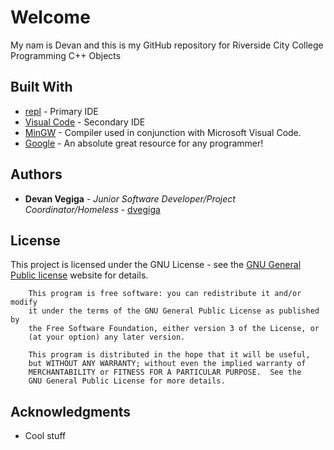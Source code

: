 # Welcome
My nam is Devan and this is my GitHub repository for 
Riverside City College Programming C++ Objects

## Built With

* [repl](https://repl.it/) - Primary IDE
* [Visual Code](https://code.visualstudio.com/) - Secondary IDE
* [MinGW](https://sourceforge.net/projects/mingw-w64/) - Compiler used in conjunction with Microsoft Visual Code.
* [Google](https://google.com) - An absolute great resource for any programmer!

## Authors
* **Devan Vegiga** - *Junior Software Developer/Project Coordinator/Homeless* - [dvegiga](https://github.com/dvegiga)

## License

This project is licensed under the GNU License - see the [GNU General Public license](https://www.gnu.org/licenses/gpl.html) website for details.

```
    This program is free software: you can redistribute it and/or modify
    it under the terms of the GNU General Public License as published by
    the Free Software Foundation, either version 3 of the License, or
    (at your option) any later version.

    This program is distributed in the hope that it will be useful,
    but WITHOUT ANY WARRANTY; without even the implied warranty of
    MERCHANTABILITY or FITNESS FOR A PARTICULAR PURPOSE.  See the
    GNU General Public License for more details.
```

## Acknowledgments

* Cool stuff
